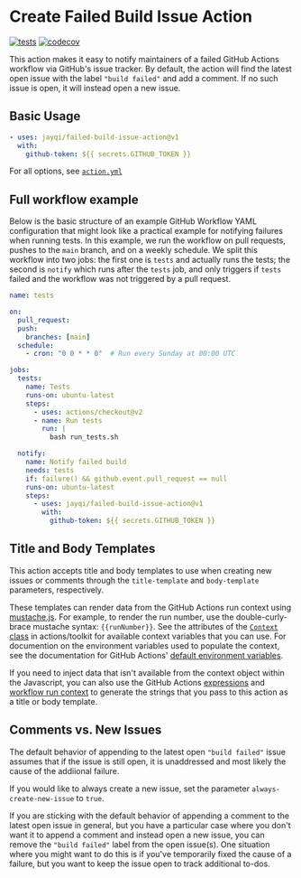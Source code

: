 # Create Failed Build Issue Action

[![tests](https://github.com/jayqi/failed-build-issue-action/actions/workflows/tests.yml/badge.svg?branch=main)](https://github.com/jayqi/failed-build-issue-action/actions/workflows/tests.yml) [![codecov](https://codecov.io/github/jayqi/failed-build-issue-action/branch/main/graph/badge.svg?token=LKAEGPVU4N)](https://codecov.io/github/jayqi/failed-build-issue-action)

This action makes it easy to notify maintainers of a failed GitHub Actions workflow via GitHub's issue tracker. By default, the action will find the latest open issue with the label `"build failed"` and add a comment. If no such issue is open, it will instead open a new issue.

## Basic Usage

```yml
- uses: jayqi/failed-build-issue-action@v1
  with:
    github-token: ${{ secrets.GITHUB_TOKEN }}
```

For all options, see [`action.yml`](./action.yml)

## Full workflow example

Below is the basic structure of an example GitHub Workflow YAML configuration that might look like a practical example for notifying failures when running tests. In this example, we run the workflow on pull requests, pushes to the `main` branch, and on a weekly schedule. We split this workflow into two jobs: the first one is `tests` and actually runs the tests; the second is `notify` which runs after the `tests` job, and only triggers if `tests` failed and the workflow was not triggered by a pull request.

```yml
name: tests

on:
  pull_request:
  push:
    branches: [main]
  schedule:
    - cron: "0 0 * * 0"  # Run every Sunday at 00:00 UTC

jobs:
  tests:
    name: Tests
    runs-on: ubuntu-latest
    steps:
      - uses: actions/checkout@v2
      - name: Run tests
        run: |
          bash run_tests.sh

  notify:
    name: Notify failed build
    needs: tests
    if: failure() && github.event.pull_request == null
    runs-on: ubuntu-latest
    steps:
      - uses: jayqi/failed-build-issue-action@v1
        with:
          github-token: ${{ secrets.GITHUB_TOKEN }}
```

## Title and Body Templates

This action accepts title and body templates to use when creating new issues or comments through the `title-template` and `body-template` parameters, respectively.

These templates can render data from the GitHub Actions run context using [mustache.js](https://github.com/janl/mustache.js/). For example, to render the run number, use the double-curly-brace mustache syntax: `{{runNumber}}`. See the attributes of the [`Context` class](https://github.com/actions/toolkit/blob/main/packages/github/src/context.ts) in actions/toolkit for available context variables that you can use. For documention on the environment variables used to populate the context, see the documentation for GitHub Actions' [default environment variables](https://docs.github.com/en/actions/learn-github-actions/variables#default-environment-variables).

If you need to inject data that isn't available from the context object within the Javascript, you can also use the GitHub Actions [expressions](https://docs.github.com/en/actions/learn-github-actions/expressions) and [workflow run context](https://docs.github.com/en/actions/learn-github-actions/contexts) to generate the strings that you pass to this action as a title or body template.

## Comments vs. New Issues

The default behavior of appending to the latest open `"build failed"` issue assumes that if the issue is still open, it is unaddressed and most likely the cause of the addiional failure.

If you would like to always create a new issue, set the parameter `always-create-new-issue` to `true`.

If you are sticking with the default behavior of appending a comment to the latest open issue in general, but you have a particular case where you don't want it to append a comment and instead open a new issue, you can remove the `"build failed"` label from the open issue(s). One situation where you might want to do this is if you've temporarily fixed the cause of a failure, but you want to keep the issue open to track additional to-dos.
